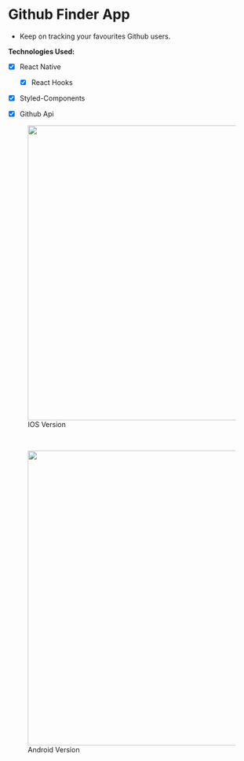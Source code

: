 # Github Finder App

- Keep on tracking your favourites Github users.

**Technologies Used:**
- [x] React Native
  - [x] React Hooks
- [x] Styled-Components
- [x] Github Api


<p align="center">
  <figure>
    <img src="./readme/iosfinduser.gif" height="600" />
    <figcaption>IOS Version</figcaption>
  </figure>
  &nbsp;
  <figure>
    <img src="./readme/androidfinduser.gif" height="600" />
    <figcaption>Android Version</figcaption>
  </figure>
</p>
